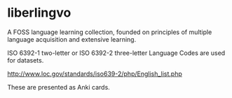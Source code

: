 # liberlingvo
A FOSS language learning collection, founded on principles of multiple language acquisition and extensive learning.

ISO 6392-1 two-letter or ISO 6392-2 three-letter Language Codes are used for datasets.

http://www.loc.gov/standards/iso639-2/php/English_list.php

These are presented as Anki cards.
